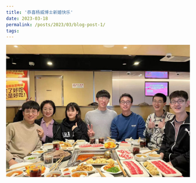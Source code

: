 ```yaml
---
title: '恭喜杨威博士新婚快乐'
date: 2023-03-18
permalink: /posts/2023/03/blog-post-1/
tags:
---
```


![恭喜杨威博士新婚快乐.jpg](/images/activity/恭喜杨威博士新婚快乐.jpg)